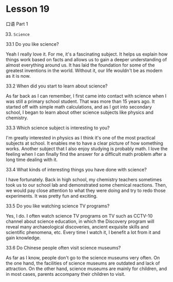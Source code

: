 # Lesson 19

口语 Part 1

33.     Science

33.1 Do you like science?

Yeah I really love it. For me, it's a fascinating subject. It helps us explain how things work based on facts and allows us to gain a deeper understanding of almost everything around us. It has laid the foundation for some of the greatest inventions in the world. Without it, our life wouldn't be as modern as it is now.

33.2 When did you start to learn about science?

As far back as I can remember, I first came into contact with science when I was still a primary school student. That was more than 15 years ago. It started off with simple math calculations, and as I got into secondary school, I began to learn about other science subjects like physics and chemistry.

33.3 Which science subject is interesting to you?

I'm greatly interested in physics as I think it's one of the most practical subjects at school. It enables me to have a clear picture of how something works. Another subject that I also enjoy studying is probably math. I love the feeling when I can finally find the answer for a difficult math problem after a long time dealing with it.

33.4 What kinds of interesting things you have done with science?

I have fortunately. Back in high school, my chemistry teachers sometimes took us to our school lab and demonstrated some chemical reactions. Then, we would pay close attention to what they were doing and try to redo those experiments. It was pretty fun and exciting.

33.5 Do you like watching science TV programs?

Yes, I do. I often watch science TV programs on TV such as CCTV-10 channel about science education, in which the Discovery program will reveal many archaeological discoveries, ancient exquisite skills and scientific phenomena, etc. Every time I watch it, I benefit a lot from it and gain knowledge.

33.6 Do Chinese people often visit science museums?

As far as I know, people don't go to the science museums very often. On the one hand, the facilities of science museums are outdated and lack of attraction. On the other hand, science museums are mainly for children, and in most cases, parents accompany their children to visit.